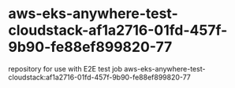 # aws-eks-anywhere-test-cloudstack-af1a2716-01fd-457f-9b90-fe88ef899820-77
repository for use with E2E test job aws-eks-anywhere-test-cloudstack:af1a2716-01fd-457f-9b90-fe88ef899820-77
